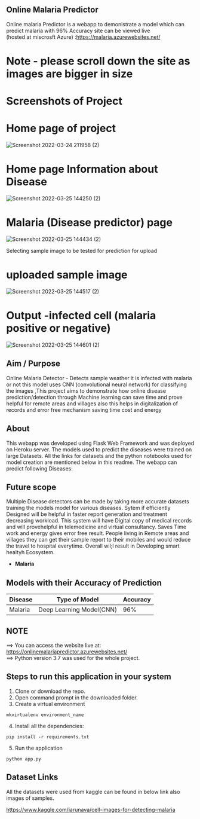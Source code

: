 ## Online Malaria Predictor
Online malaria Predictor is a webapp to demonistrate a model which can predict malaria with 96% Accuracy
site can be viewed live <br>
(hosted at miscrosft Azure) :https://malaria.azurewebsites.net/


# Note - please scroll down the site as images are bigger in  size

# Screenshots of Project

# Home page of project
![Screenshot 2022-03-24 211958 (2)](https://user-images.githubusercontent.com/101543000/160130812-44bf0325-7a22-44d0-b0f0-9bcb789142ca.png)

# Home page Information about Disease
![Screenshot 2022-03-25 144250 (2)](https://user-images.githubusercontent.com/101543000/160131046-f5cb463b-6918-4756-bc73-393ee49a8a08.png)

# Malaria (Disease predictor) page
![Screenshot 2022-03-25 144434 (2)](https://user-images.githubusercontent.com/101543000/160131657-ab259391-7cf2-4ed4-9e71-2eaa1e5a9e3a.png)

Selecting sample image to be tested for prediction for upload

# uploaded sample image 
![Screenshot 2022-03-25 144517 (2)](https://user-images.githubusercontent.com/101543000/160131934-13ae19b3-706f-4606-98e5-f942ebb735a1.png)

# Output -infected cell (malaria positive or negative)
![Screenshot 2022-03-25 144601 (2)](https://user-images.githubusercontent.com/101543000/160132107-ae82400f-deaf-47de-a586-a52cf50bb029.png)





## Aim / Purpose
Online Malaria Detector - Detects sample weather it is infected with malaria or not this model uses CNN (convolutional neural network) for classifying the images ,This project aims to demonstrate how online disease prediction/detection through Machine learning can save time and prove helpful for remote areas and villages also this helps in digitalization of records and error free mechanism saving time  cost and energy

## About

This webapp was developed using Flask Web Framework and was deployed on Heroku server. The models used to predict the diseases were trained on large Datasets. All the links for datasets and the python notebooks used for model creation are mentioned below in this readme. The webapp can predict following Diseases:
## Future scope

Multiple Disease detectors can be made by taking more accurate datasets training the models model for various diseases. 
Sytem if efficiently Designed will be helpful in faster report generation and treatment decreasing workload.
This system will have Digital copy of medical records and will provehelpful in telemedicine and virtual consultancy.
Saves Time work and energy gives error free result. 
People living in Remote areas and villages they can get their sample report to their mobiles and would reduce the travel to hospital everytime.
Overall wil;l result in Developing smart healtyh Ecosystem.



- **Malaria**

## Models with their Accuracy of Prediction

| Disease        | Type of Model            | Accuracy |
| -------------- | ------------------------ | -------- |
| Malaria     |    Deep Learning Model(CNN) | 96%      |

## NOTE

==> You can access the website live at: https://onlinemalariapredictor.azurewebsites.net/<br>
==> Python version 3.7 was used for the whole project.<br>

## Steps to run this application in your system

1. Clone or download the repo.
2. Open command prompt in the downloaded folder.
3. Create a virtual environment

```
mkvirtualenv environment_name
```

4. Install all the dependencies:

```
pip install -r requirements.txt
```

5. Run the application

```
python app.py
```

## Dataset Links

All the datasets were used from kaggle can be found in below link also images of samples.

https://www.kaggle.com/iarunava/cell-images-for-detecting-malaria

